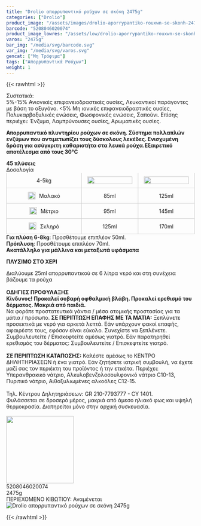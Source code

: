 ```yaml
---
title: "Drolio απορρυπαντικό ρούχων σε σκόνη 2475g"
categories: ["Drolio"]
product_image: "/assets/images/drolio-aporrypantiko-rouxwn-se-skonh-2475g.jpg"
barcode: "5208046020074"
product_image_lowres: "/assets/low/drolio-aporrypantiko-rouxwn-se-skonh-2475g.jpg"
varos: "2475g"
bar_img: "/media/svg/barcode.svg"
var_img: "/media/svg/varos.svg"
gencat: ["Μη Τρόφιμα"]
tags: ["Απορρυπαντικά Ρούχων"]
weight: 1
---
```

{{< rawhtml >}}
<style>
    
    .sbr40 {
        border-radius: 4px 4px 0 0 !important;
    }
    .sbr04 {
        border-radius:  0 0 4px 4px !important;
    }
    .sbr0 {
       border-radius:  0 !important; 
    }
    .out {
      display: grid;
      grid-template-columns: 40% 1fr 1fr;
      grid-gap: 0px;
    }
    .in img {
      max-width: 120px;
      width: 100%;
      height: auto;
    }
    .in {
      display: flex;
      border-bottom: 1px solid #ccc;
      border-right: 1px solid #ccc;
      margin-bottom: 0px;
      border-radius: 0px !important;

      align-items: center;
      justify-content: center;
      padding: 10px;
    }

    .out .in:first-child {
      border-left: 1px solid #ccc;
    }
    .drop img {
        width:100%;
        height:auto;
        max-width:20px;
        margin-right: 10px;
    }
  </style>
<div class="product"><div id="sistatika">Συστατικά:</div><div class="alltext">5%-15% Ανιονικές επιφανειοδραστικές ουσίες, Λευκαντικοί παράγοντες με βάση το οξυγόνο. &lt;5% Μη ιονικές επιφανειοδραστικές ουσίες, Πολυκαρβοξυλικές ενώσεις, Φωσφονικές ενώσεις, Σαπούνι. Επίσης περιέχει: Ένζυμα, Λαμπρύνουσες ουσίες, Αρωματικές ουσίες.<p><strong>Απορρυπαντικό πλυντηρίου ρούχων σε σκόνη. Σύστημα πολλαπλών ενζύμων που αντιμετωπίζει τους δύσκολους λεκέδες. Ενισχυμένη δράση για ασύγκριτη καθαριοτήτα στα λευκά ρούχα.Εξαιρετικό αποτέλεσμα από τους 30°C</strong></p><b class="sbl2 sbr2 sbb2 sp5 sbcred sbrd0-6">45 πλύσεις</b></div>
<div class="pinakas">
    <div class="sbr40 sp10 stcenter sfwb sred sball1 sbcred">Δοσολογία</div>
    <div class="out">
      <div class="in sf30 sfwb">4-5kg</div>
      <div class="in">
        <img
          src="https://lh3.googleusercontent.com/-WapcbV_izZk/W8qAo8xs28I/AAAAAAAACI0/m6tCZqalgDE8CSeEcVh1kWTjnORCBmHiwCEwYBhgL/s3000/blou2%25402x.png"
          alt=""
        />
      </div>
      <div class="in">
        <img
          src="https://lh3.googleusercontent.com/-Dg_IGwXg6_w/W8qAo_RaXtI/AAAAAAAACIw/i41Oar_LdaMklvNeGjTTZAZc8WHN936-QCEwYBhgL/s3000/blou3%25402x.png"
          alt=""
        />
      </div>
    </div>
    <div class="out">
      <div class="drop in">
      <img
          src="/media/drolio/stal.svg"
          alt=""
        />
      Μαλακό</div>
      <div class="in">85ml</div>
      <div class="in">125ml</div>
    </div>
    <div class="out">
      <div class="drop in">
      <img
          src="/media/drolio/stam.svg"
          alt=""
        />Μέτριο</div>
      <div class="in srblue">95ml</div>
      <div class="in">145ml</div>
    </div>
    <div class="out">
      <div class="drop in">
      <img
          src="/media/drolio/stas.svg"
          alt=""
        />Σκληρό</div>
      <div class="in">125ml</div>
      <div class="in">170ml</div>
    </div>
    <div class="sbr0 sorange sp10 stcenter">
      <b>Για πλύση 6-8kg</b>: Προσθέτουμε επιπλέον 50ml.
    </div>
    <div class="sbr0 sbt1 sbceee sorange sp10 stcenter">
      <b>Πρόπλυση</b>: Προσθέτουμε επιπλέον 70ml.
    </div>
    <div class="sbr0 sbt1 sbb1 sbceee sred sp10 stcenter"><b>Ακατάλληλο για μάλλινα και μεταξωτά υφάσματα</b></div>


</div>
<p class="sbr0 sm0 srblue stfff stcenter sp10"><strong>ΠΛΥΣΙΜO ΣΤO ΧΕΡΙ</strong></p><div class="sbr04 seee sp15 stcenter">Διαλύουμε 25ml απορρυπαντικού σε 6 λίτρα νερό και στη συνέχεια βάζουμε τα ρούχα</div><div class="keno">&nbsp;</div><div class="pdanger"><strong>ΟΔΗΓΙΕΣ ΠΡΟΦΥΛΑΞΗΣ</strong></div><div class="pgray"><strong>Κίνδυνος! Προκαλεί σοβαρή οφθαλμική βλάβη. Προκαλεί ερεθισμό του δέρματος. Μακριά από παιδιά.</strong><br>Να φοράτε προστατευτικά γάντια / μέσα ατομικής προστασίας για τα μάτια / πρόσωπο.&nbsp;<strong>ΣΕ ΠΕΡΙΠΤΩΣΗ ΕΠΑΦΗΣ ΜΕ ΤΑ ΜΑΤΙΑ:</strong> Ξεπλύνετε προσεκτικά με νερό για αρκετά λεπτά. Εάν υπάρχουν φακοί επαφής, αφαιρέστε τους, εφόσον είναι εύκολο. Συνεχίστε να ξεπλένετε. Συμβουλευτείτε / Επισκεφτείτε αμέσως γιατρό. Εάν παρατηρηθεί ερεθισμός του δέρματος: Συμβουλευτείτε / Επισκεφτείτε γιατρό.<br><br><strong>ΣΕ ΠΕΡΙΠΤΩΣΗ ΚΑΤΑΠΟΣΗΣ:</strong> Καλέστε αμέσως το ΚΕΝΤΡΟ ΔΗΛΗΤΗΡΙΑΣΕΩΝ ή ένα γιατρό. Εάν ζητήσετε ιατρική συμβουλή, να έχετε μαζί σας τον περιέκτη του προϊόντος ή την ετικέτα. Περιέχει: Υπερανθρακικό νάτριο, Αλκυλοβενζολοσουλφονικό νάτριο C10-13, Πυριτικό νάτριο, Αιθοξυλιωμένες αλκοόλες C12-15.<br><br>Τηλ. Κέντρου Δηλητηριάσεων: GR 210-7793777 - CY 1401.<br>Φυλάσσεται σε δροσερό μέρος, μακριά από άμεσο ηλιακό φως και υψηλή θερμοκρασία. Διατηρείται μόνο στην αρχική συσκευασία.<br><br><img width="180" src="/media/icons/danger1.png"></div><div class="keno"></div><div id="barcode"><div id="barimage1"></div><span id="bartext">5208046020074</span></div><div id="varos"><div id="varosimage1"></div><span id="varostext">2475g</span></div><div id="kivotio">ΠΕΡΙΕΧΟΜΕΝΟ ΚΙΒΩΤΙΟΥ:&nbsp;Αναμένεται</div>

<div class="pimg"><img alt="Drolio απορρυπαντικό ρούχων σε σκόνη 2475g" title="Drolio απορρυπαντικό ρούχων σε σκόνη 2475g" src="/assets/images/drolio-aporrypantiko-rouxwn-se-skonh-2475g.jpg"></div>
</div>





{{< /rawhtml >}}


